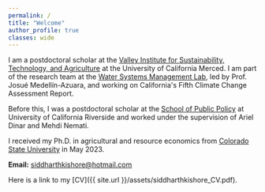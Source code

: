 ```yaml
---
permalink: /
title: "Welcome"
author_profile: true
classes: wide
---
```


I am a postdoctoral scholar at the [Valley Institute for Sustainability, Technology, and Agriculture](https://vista.ucmerced.edu/) at the University of California Merced. I am part of the research team at the [Water Systems Management Lab](https://wsm.ucmerced.edu/), led by Prof. Josué Medellín-Azuara, and working on California's Fifth Climate Change Assessment Report.  

Before this, I was a postdoctoral scholar at the [School of Public Policy](https://waterdialogue.ucr.edu/ariel-dinar-climate-change) at University of California Riverside and worked under the supervision of Ariel Dinar and Mehdi Nemati.

I received my Ph.D. in agricultural and resource economics from [Colorado State University](https://agsci.colostate.edu/dare/) in May 2023.

<b>Email:</b> siddharthkishore@hotmail.com

Here is a link to my [CV]({{ site.url }}/assets/siddharthkishore_CV.pdf).
